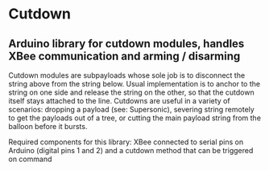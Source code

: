 # Cutdown
## Arduino library for cutdown modules, handles XBee communication and arming / disarming

Cutdown modules are subpayloads whose sole job is to disconnect the string above from the string below. Usual implementation is to anchor to the string on one side and release the string on the other, so that the cutdown itself stays attached to the line. Cutdowns are useful in a variety of scenarios: dropping a payload (see: Supersonic), severing string remotely to get the payloads out of a tree, or cutting the main payload string from the balloon before it bursts.

Required components for this library: XBee connected to serial pins on Arduino (digital pins 1 and 2) and a cutdown method that can be triggered on command
